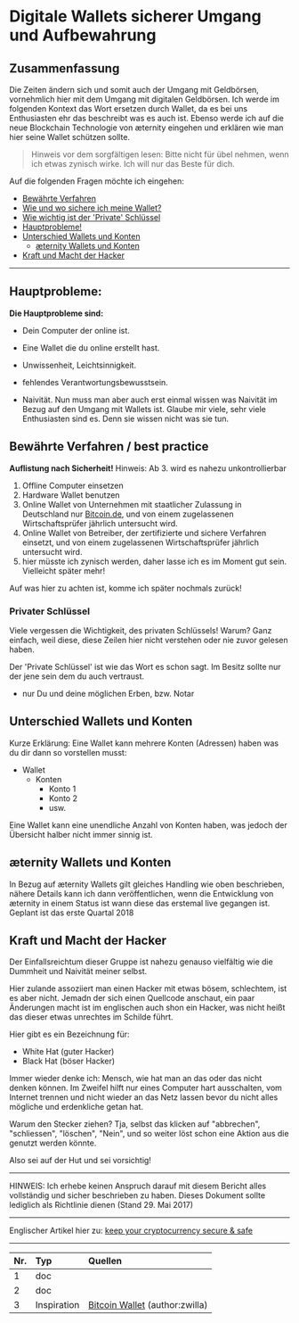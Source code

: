 # Digitale Wallets sicherer Umgang und Aufbewahrung

## Zusammenfassung

Die Zeiten ändern sich und somit auch der Umgang mit Geldbörsen,
vornehmlich hier mit dem Umgang mit digitalen Geldbörsen. Ich werde im
folgenden Kontext das Wort ersetzen durch Wallet, da es bei uns
Enthusiasten ehr das beschreibt was es auch ist. Ebenso werde ich auf
die neue Blockchain Technologie von æternity eingehen und erklären wie
man hier seine Wallet schützen sollte.

>Hinweis vor dem sorgfältigen lesen: Bitte nicht für übel nehmen, wenn
>ich etwas zynisch wirke. Ich will nur das Beste für dich.

Auf die folgenden Fragen möchte ich eingehen:
* [Bewährte Verfahren](#bewährte-verfahren--best-practice)
* [Wie und wo sichere ich meine Wallet?]()
* [Wie wichtig ist der 'Private' Schlüssel](#privater-schlüssel)
* [Hauptprobleme!](#hauptprobleme)
* [Unterschied Wallets und Konten](#unterschied-wallets-und-konten)
  * [æternity Wallets und Konten](#æternity-wallets-und-konten)
* [Kraft und Macht der Hacker](#kraft-und-macht-der-hacker)

***
## Hauptprobleme:

**Die Hauptprobleme sind:**
* Dein Computer der online ist.
* Eine Wallet die du online erstellt hast.
* Unwissenheit, Leichtsinnigkeit.
* fehlendes Verantwortungsbewusstsein.


* Naivität.
Nun muss man aber auch erst einmal wissen was Naivität im Bezug auf den
Umgang mit Wallets ist. Glaube mir viele, sehr viele Enthusiasten sind
es. Denn sie wissen nicht was sie tun.


## Bewährte Verfahren / best practice

**Auflistung nach Sicherheit!**
Hinweis: Ab 3. wird es nahezu unkontrollierbar

1. Offline Computer einsetzen
2. Hardware Wallet benutzen
3. Online Wallet von Unternehmen mit staatlicher Zulassung in
   Deutschland nur [Bitcoin.de](https://www.bitcoin.de/de/r/a7esbb), und
   von einem zugelassenen Wirtschaftsprüfer jährlich untersucht wird.
4. Online Wallet von Betreiber, der zertifizierte und sichere Verfahren
   einsetzt, und von einem zugelassenen Wirtschaftsprüfer jährlich
   untersucht wird.
5. hier müsste ich zynisch werden, daher lasse ich es im Moment gut
   sein. Vielleicht später mehr!

Auf was hier zu achten ist, komme ich später nochmals zurück!

### Privater Schlüssel

Viele vergessen die Wichtigkeit, des privaten Schlüssels! Warum? Ganz
einfach, weil diese, diese Zeilen hier nicht verstehen oder nie zuvor
gelesen haben.

Der 'Private Schlüssel' ist wie das Wort es schon sagt. Im Besitz sollte
nur der jene sein dem du auch vertraust.
* nur Du und deine möglichen Erben, bzw. Notar

## Unterschied Wallets und Konten

Kurze Erklärung: Eine Wallet kann mehrere Konten (Adressen) haben was du
dir dann so vorstellen musst:

* Wallet
  * Konten
    *  Konto 1
    *  Konto 2
    *  usw.

Eine Wallet kann eine unendliche Anzahl von Konten haben, was jedoch der
Übersicht halber nicht immer sinnig ist.

## æternity Wallets und Konten

In Bezug auf æternity Wallets gilt gleiches Handling wie oben
beschrieben, nähere Details kann ich dann veröffentlichen, wenn die
Entwicklung von æternity in einem Status ist wann diese das erstemal
live gegangen ist. Geplant ist das erste Quartal 2018



## Kraft und Macht der Hacker
Der Einfallsreichtum dieser Gruppe ist nahezu genauso vielfältig wie
die Dummheit und Naivität meiner selbst.

Hier zulande assoziiert man einen Hacker mit etwas bösem, schlechtem,
ist es aber nicht. Jemadn der sich einen Quellcode anschaut, ein paar
Änderungen macht ist im englischen auch shon ein Hacker, was nicht heißt
das dieser etwas unrechtes im Schilde führt.

Hier gibt es ein Bezeichnung für:

* White Hat (guter Hacker)
* Black Hat (böser Hacker)

Immer wieder denke ich: Mensch, wie hat man an das oder das nicht denken
können. Im Zweifel hilft nur eines Computer hart ausschalten, vom
Internet trennen und nicht wieder an das Netz lassen bevor du nicht
alles mögliche und erdenkliche getan hat.

Warum den Stecker ziehen? Tja, selbst das klicken auf "abbrechen",
"schliessen", "löschen", "Nein", und so weiter löst schon eine Aktion
aus die genutzt werden könnte.

Also sei auf der Hut und sei vorsichtig!


***
HINWEIS: Ich erhebe keinen Anspruch darauf mit diesem Bericht alles
vollständig und sicher beschrieben zu haben. Dieses Dokument sollte
lediglich als Richtlinie dienen (Stand 29. Mai 2017)

***

Englischer Artikel hier zu:
[keep your cryptocurrency secure & safe](keep-cryptocurrency-wallet-secure-&-safe)

***

| Nr. | Typ          | Quellen                                                                                             |
|:----|:-------------|:----------------------------------------------------------------------------------------------------|
| 1   | doc          |                                                                                                     |
| 2   | doc          |                                                                                                     |
| 3   | Inspiration | [Bitcoin Wallet](https://the-internet-of-money.de/blog/bitcoin-wallet-brieftasche/) (author:zwilla) |

